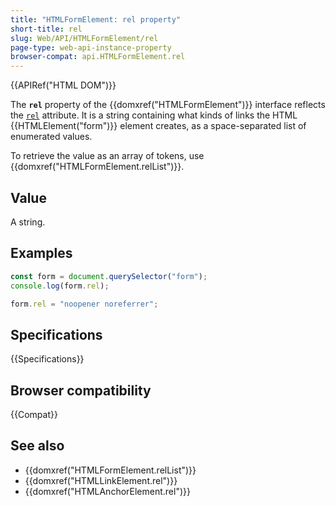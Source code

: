 ```yaml
---
title: "HTMLFormElement: rel property"
short-title: rel
slug: Web/API/HTMLFormElement/rel
page-type: web-api-instance-property
browser-compat: api.HTMLFormElement.rel
---
```


{{APIRef("HTML DOM")}}

The **`rel`** property of the {{domxref("HTMLFormElement")}} interface reflects the [`rel`](/en-US/docs/Web/HTML/Attributes/rel) attribute. It is a string containing what kinds of links the HTML {{HTMLElement("form")}} element creates, as a space-separated list of enumerated values.

To retrieve the value as an array of tokens, use {{domxref("HTMLFormElement.relList")}}.

## Value

A string.

## Examples

```js
const form = document.querySelector("form");
console.log(form.rel);

form.rel = "noopener noreferrer";
```

## Specifications

{{Specifications}}

## Browser compatibility

{{Compat}}

## See also

- {{domxref("HTMLFormElement.relList")}}
- {{domxref("HTMLLinkElement.rel")}}
- {{domxref("HTMLAnchorElement.rel")}}
